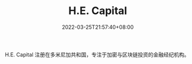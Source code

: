 ﻿---
weight: 
title: "H.E. Capital"
description: "H.E. Capital 注册在多米尼加共和国，专注于加密与区块链投资的金融经纪机构"
date: 2022-03-25T21:57:40+08:00
lastmod: 2022-03-25T16:45:40+08:00
draft: false
authors: ["Metabd"]
featuredImage: "h-e-capital.jpg"
link: ""
tags: ["投资机构","H.E. Capital"]
categories: ["navigation"]
navigation: ["投资机构"]
lightgallery: true
toc: true
pinned: false
recommend: false
recommend1: false
---
H.E. Capital 注册在多米尼加共和国，专注于加密与区块链投资的金融经纪机构。
